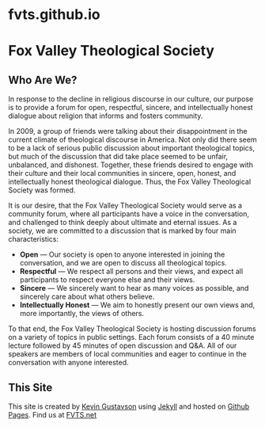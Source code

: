 fvts.github.io
==============

Fox Valley Theological Society
==============================

Who Are We?
-----------

In response to the decline in religious discourse in our culture, our purpose is to provide a forum for open, respectful, sincere, and intellectually honest dialogue about religion that informs and fosters community.

In 2009, a group of friends were talking about their disappointment in the current climate of theological discourse in America. Not only did there seem to be a lack of serious public discussion about important theological topics, but much of the discussion that did take place seemed to be unfair, unbalanced, and dishonest. Together, these friends desired to engage with their culture and their local communities in sincere, open, honest, and intellectually honest theological dialogue. Thus, the Fox Valley Theological Society was formed.

It is our desire, that the Fox Valley Theological Society would serve as a community forum, where all participants have a voice in the conversation, and challenged to think deeply about ultimate and eternal issues. As a society, we are committed to a discussion that is marked by four main characteristics:

- **Open** — Our society is open to anyone interested in joining the conversation, and we are open to discuss all theological topics.
- **Respectful** — We respect all persons and their views, and expect all participants to respect everyone else and their views.
- **Sincere** — We sincerely want to hear as many voices as possible, and sincerely care about what others believe.
- **Intellectually Honest** — We aim to honestly present our own views and, more importantly, the views of others.

To that end, the Fox Valley Theological Society is hosting discussion forums on a variety of topics in public settings. Each forum consists of a 40 minute lecture followed by 45 minutes of open discussion and Q&amp;A. All of our speakers are members of local communities and eager to continue in the conversation with anyone interested.

This Site
---------
This site is created by [Kevin Gustavson][kevin] using [Jekyll][jekyll] and hosted on [Github Pages][pages].
Find us at [FVTS.net][fvts]

[fvts]: http://fvts.net
[jekyll]: http://jekyllrb.com
[pages]: http://pages.github.com
[kevin]: http://kevingustavson.info
